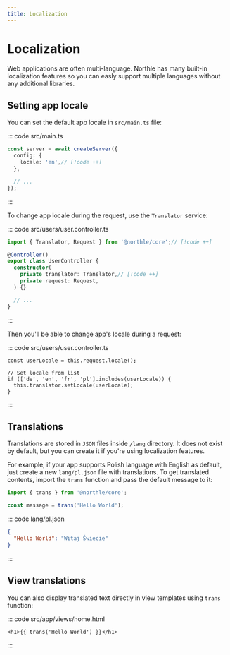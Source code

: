 ```yaml
---
title: Localization
---
```


# Localization

Web applications are often multi-language. Northle has many built-in localization features so you can easly support multiple languages without any additional libraries.

## Setting app locale

You can set the default app locale in `src/main.ts` file:

::: code src/main.ts
```ts
const server = await createServer({
  config: {
    locale: 'en',// [!code ++]
  },

  // ...
});
```
:::

To change app locale during the request, use the `Translator` service:

::: code src/users/user.controller.ts
```ts
import { Translator, Request } from '@northle/core';// [!code ++]

@Controller()
export class UserController {
  constructor(
    private translator: Translator,// [!code ++]
    private request: Request,
  ) {}

  // ...
}
```
:::

Then you'll be able to change app's locale during a request:

::: code src/users/user.controller.ts
```ts{12}
const userLocale = this.request.locale();

// Set locale from list
if (['de', 'en', 'fr', 'pl'].includes(userLocale)) {
  this.translator.setLocale(userLocale);
}
```
:::

## Translations

Translations are stored in `JSON` files inside `/lang` directory. It does not exist by default, but you can create it if you're using localization features.

For example, if your app supports Polish language with English as default, just create a new `lang/pl.json` file with translations. To get translated contents, import the `trans` function and pass the default message to it:

```ts
import { trans } from '@northle/core';

const message = trans('Hello World');
```

::: code lang/pl.json
```json
{
  "Hello World": "Witaj Świecie"
}
```
:::

## View translations

You can also display translated text directly in view templates using `trans` function:

::: code src/app/views/home.html
```svelte
<h1>{{ trans('Hello World') }}</h1>
```
:::
